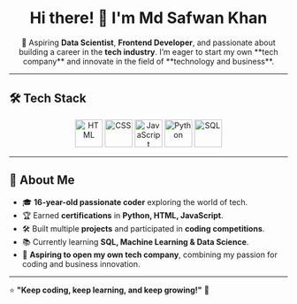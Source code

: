 <h1 align="center">Hi there! 👋 I'm Md Safwan Khan</h1>

<p align="center">
  🚀 Aspiring <strong>Data Scientist</strong>, <strong>Frontend Developer</strong>, and passionate about building a career in the <strong>tech industry</strong>.  
  I’m eager to start my own **tech company** and innovate in the field of **technology and business**.
</p>

---

## 🛠 Tech Stack  
<p align="center">
  <img src="https://cdn.jsdelivr.net/gh/devicons/devicon/icons/html5/html5-original.svg" width="50" height="50" alt="HTML" />
  <img src="https://cdn.jsdelivr.net/gh/devicons/devicon/icons/css3/css3-original.svg" width="50" height="50" alt="CSS" />
  <img src="https://cdn.jsdelivr.net/gh/devicons/devicon/icons/javascript/javascript-original.svg" width="50" height="50" alt="JavaScript" />
  <img src="https://cdn.jsdelivr.net/gh/devicons/devicon/icons/python/python-original.svg" width="50" height="50" alt="Python" />
  <img src="https://cdn.jsdelivr.net/gh/devicons/devicon/icons/mysql/mysql-original.svg" width="50" height="50" alt="SQL" />
</p>

---

## 🚀 About Me  
- 🎓 **16-year-old passionate coder** exploring the world of tech.  
- 🏆 Earned **certifications** in **Python, HTML, JavaScript**.  
- 🛠 Built multiple **projects** and participated in **coding competitions**.  
- 📚 Currently learning **SQL, Machine Learning & Data Science**.  
- 💼 **Aspiring to open my own tech company**, combining my passion for coding and business innovation.

---

⭐ **"Keep coding, keep learning, and keep growing!"** 🚀